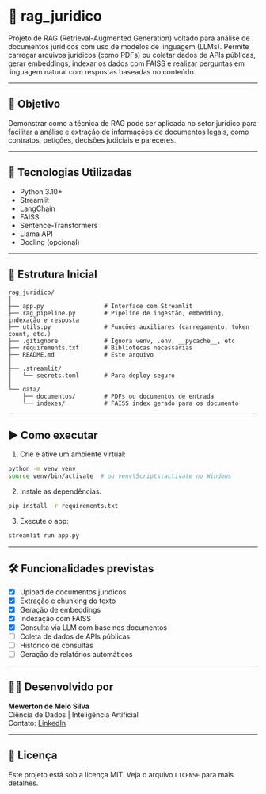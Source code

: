 # 🧠 rag_juridico

Projeto de RAG (Retrieval-Augmented Generation) voltado para análise de documentos jurídicos com uso de modelos de linguagem (LLMs). Permite carregar arquivos jurídicos (como PDFs) ou coletar dados de APIs públicas, gerar embeddings, indexar os dados com FAISS e realizar perguntas em linguagem natural com respostas baseadas no conteúdo.

---

## 🚀 Objetivo

Demonstrar como a técnica de RAG pode ser aplicada no setor jurídico para facilitar a análise e extração de informações de documentos legais, como contratos, petições, decisões judiciais e pareceres.

---

## 🔧 Tecnologias Utilizadas

- Python 3.10+
- Streamlit
- LangChain
- FAISS
- Sentence-Transformers
- Llama API
- Docling (opcional)

---

## 📁 Estrutura Inicial

```
rag_juridico/
│
├── app.py                 # Interface com Streamlit
├── rag_pipeline.py        # Pipeline de ingestão, embedding, indexação e resposta
├── utils.py               # Funções auxiliares (carregamento, token count, etc.)
├── .gitignore             # Ignora venv, .env, __pycache__, etc
├── requirements.txt       # Bibliotecas necessárias
├── README.md              # Este arquivo
│
├── .streamlit/
│   └── secrets.toml       # Para deploy seguro
│
└── data/
    ├── documentos/        # PDFs ou documentos de entrada
    └── indexes/           # FAISS index gerado para os documento
```

---

## ▶️ Como executar

1. Crie e ative um ambiente virtual:
```bash
python -m venv venv
source venv/bin/activate  # ou venv\Scripts\activate no Windows
```

2. Instale as dependências:
```bash
pip install -r requirements.txt
```

3. Execute o app:
```bash
streamlit run app.py
```

---

## 🛠️ Funcionalidades previstas

- [x] Upload de documentos jurídicos
- [x] Extração e chunking do texto
- [x] Geração de embeddings
- [x] Indexação com FAISS
- [x] Consulta via LLM com base nos documentos
- [ ] Coleta de dados de APIs públicas
- [ ] Histórico de consultas
- [ ] Geração de relatórios automáticos

---

## 👨‍💼 Desenvolvido por

**Mewerton de Melo Silva**  
Ciência de Dados | Inteligência Artificial  
Contato: [LinkedIn](https://www.linkedin.com/in/mewerton/)

---

## 📄 Licença

Este projeto está sob a licença MIT. Veja o arquivo `LICENSE` para mais detalhes.